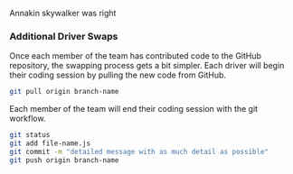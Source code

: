Annakin skywalker was right

### Additional Driver Swaps

Once each member of the team has contributed code to the GitHub repository, the swapping process gets a bit simpler. Each driver will begin their coding session by pulling the new code from GitHub.

```bash
git pull origin branch-name
```

Each member of the team will end their coding session with the git workflow.

```bash
git status
git add file-name.js
git commit -m "detailed message with as much detail as possible"
git push origin branch-name
```